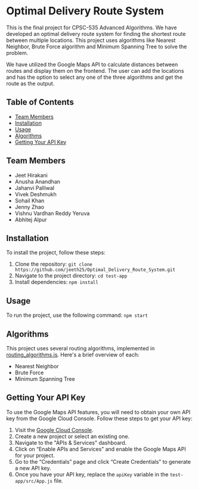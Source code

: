 # Optimal Delivery Route System
This is the final project for CPSC-535 Advanced Algorithms. We have developed an optimal delivery route system for finding the shortest route between multiple locations. This project uses algorithms like Nearest Neighbor, Brute Force algorithm and Minimum Spanning Tree to solve the problem.

We have utilized the Google Maps API to calculate distances between routes and display them on the frontend. The user can add the locations and has the option to select any one of the three algorithms and get the route as the output. 

## Table of Contents

- [Team Members](#team-members)
- [Installation](#installation)
- [Usage](#usage)
- [Algorithms](#algorithms)
- [Getting Your API Key](#getting-your-api-key)

## Team Members

- Jeet Hirakani
- Anusha Anandhan
- Jahanvi Palliwal
- Vivek Deshmukh
- Sohail Khan
- Jenny Zhao
- Vishnu Vardhan Reddy Yeruva
- Abhitej Alpur 


## Installation

To install the project, follow these steps:

1. Clone the repository: `git clone https://github.com/jeeth25/Optimal_Delivery_Route_System.git`
2. Navigate to the project directory: `cd test-app`
3. Install dependencies: `npm install`

## Usage

To run the project, use the following command: `npm start`

## Algorithms

This project uses several routing algorithms, implemented in [routing_algorithms.js](test-app/src/routing_algorithms.js). Here's a brief overview of each:

- Nearest Neighbor
- Brute Force
- Minimum Spanning Tree

## Getting Your API Key

To use the Google Maps API features, you will need to obtain your own API key from the Google Cloud Console. Follow these steps to get your API key:

1. Visit the [Google Cloud Console](https://console.cloud.google.com/).
2. Create a new project or select an existing one.
3. Navigate to the "APIs & Services" dashboard.
4. Click on “Enable APIs and Services” and enable the Google Maps API for your project.
5. Go to the “Credentials” page and click “Create Credentials” to generate a new API key.
6. Once you have your API key, replace the `apiKey` variable in the `test-app/src/App.js` file.
